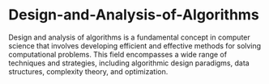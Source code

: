 # Design-and-Analysis-of-Algorithms
Design and analysis of algorithms is a fundamental concept in computer science that involves developing efficient and effective methods for solving computational problems. This field encompasses a wide range of techniques and strategies, including algorithmic design paradigms, data structures, complexity theory, and optimization. 
